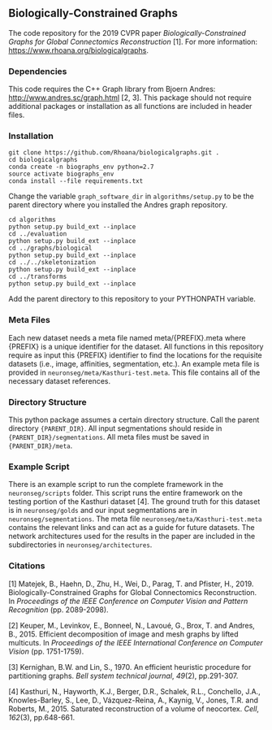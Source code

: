 ## Biologically-Constrained Graphs

The code repository for the 2019 CVPR paper *Biologically-Constrained Graphs for Global Connectomics Reconstruction* [1]. For more information: https://www.rhoana.org/biologicalgraphs.

### Dependencies

This code requires the C++ Graph library from Bjoern Andres: http://www.andres.sc/graph.html [2, 3]. This package should not require additional packages or installation as all functions are included in header files.

### Installation

````
git clone https://github.com/Rhoana/biologicalgraphs.git .
cd biologicalgraphs
conda create -n biographs_env python=2.7
source activate biographs_env
conda install --file requirements.txt
````

Change the variable `graph_software_dir` in `algorithms/setup.py` to be the parent directory where you installed the Andres graph repository.

```` 
cd algorithms
python setup.py build_ext --inplace
cd ../evaluation
python setup.py build_ext --inplace
cd ../graphs/biological
python setup.py build_ext --inplace
cd ../../skeletonization
python setup.py build_ext --inplace
cd ../transforms
python setup.py build_ext --inplace
````

Add the parent directory to this repository to your PYTHONPATH variable. 

### Meta Files

Each new dataset needs a meta file named meta/{PREFIX}.meta where {PREFIX} is a unique identifier for the dataset. All functions in this repository require as input this {PREFIX} identifier to find the locations for the requisite datasets (i.e., image, affinities, segmentation, etc.). An example meta file is provided in `neuronseg/meta/Kasthuri-test.meta`. This file contains all of the necessary dataset references. 

### Directory Structure

This python package assumes a certain directory structure. Call the parent directory `{PARENT_DIR}`. All input segmentations should reside in `{PARENT_DIR}/segmentations`. All meta files must be saved in `{PARENT_DIR}/meta`. 

### Example Script

There is an example script to run the complete framework in the `neuronseg/scripts` folder. This script runs the entire framework on the testing portion of the Kasthuri dataset [4]. The ground truth for this dataset is in `neuronseg/golds` and our input segmentations are in `neuronseg/segmentations`. The meta file `neuronseg/meta/Kasthuri-test.meta` contains the relevant links and can act as a guide for future datasets. The network architectures used for the results in the paper are included in the subdirectories in `neuronseg/architectures`. 


### Citations
    
[1] Matejek, B., Haehn, D., Zhu, H., Wei, D., Parag, T. and Pfister, H., 2019. Biologically-Constrained Graphs for Global Connectomics Reconstruction. In _Proceedings of the IEEE Conference on Computer Vision and Pattern Recognition_ (pp. 2089-2098).

    
[2] Keuper, M., Levinkov, E., Bonneel, N., Lavoué, G., Brox, T. and Andres, B., 2015. Efficient decomposition of image and mesh graphs by lifted multicuts. In _Proceedings of the IEEE International Conference on Computer Vision_ (pp. 1751-1759).

    
[3] Kernighan, B.W. and Lin, S., 1970. An efficient heuristic procedure for partitioning graphs. _Bell system technical journal_, _49_(2), pp.291-307.

    
[4] Kasthuri, N., Hayworth, K.J., Berger, D.R., Schalek, R.L., Conchello, J.A., Knowles-Barley, S., Lee, D., Vázquez-Reina, A., Kaynig, V., Jones, T.R. and Roberts, M., 2015. Saturated reconstruction of a volume of neocortex. _Cell_, _162_(3), pp.648-661.
